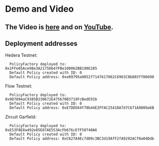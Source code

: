 # Demo and Video

## The Video is [here](../TXDelayInsurance.mp4) and on [YouTube]().

## Deployment addresses

Hedera Testnet:
```
  PolicyFactory deployed to: 0x1FFe05Ace98e3A2175D647FBe100062BB190E285
  Default Policy created with ID: 0
  Default Policy address: 0xe09795a9852f7147617062C6963C0b803ff00d90
```

Flow Testnet:
```
  PolicyFactory deployed to: 0x907894aC9385B230672E475670B3719FcBedE91b
  Default Policy created with ID: 0
  Default Policy address: 0xE7DD564f70b44E2FFAC25418A7d7C671A9809a6B
```

Zircuit Garfield:
```
  PolicyFactory deployed to: 0xE53F8E8a492e85E87AE553AcFb676cEfF50740A6
  Default Policy created with ID: 0
  Default Policy address: 0xC627A4Ec7d09c3BC3d19AfF2fA9292ACf0a04Ddb
```